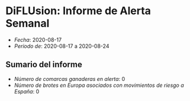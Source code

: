 # DiFLUsion: Informe de Alerta Semanal 

 - *Fecha*: 2020-08-17
 - *Periodo de*: 2020-08-17 a 2020-08-24

## Sumario del informe 
 - *Número de comarcas ganaderas en alerta*: 0
 - *Número de brotes en Europa asociados con movimientos de riesgo a España*: 0